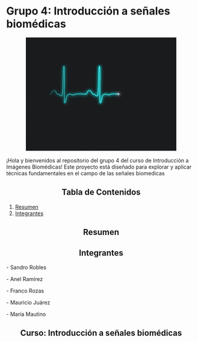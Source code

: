 # Grupo 4: Introducción a señales biomédicas
<p align="center"><img src="Otros/sig.gif" width="400"></p>
¡Hola y bienvenidos al repositorio del grupo 4 del curso de Introducción a Imágenes Biomédicas!
Este proyecto está diseñado para explorar y aplicar técnicas fundamentales en el campo de las señales biomedicas
<h2 style="text-align: center;">Tabla de Contenidos</h2>

1. [Resumen](#Resumen)
2. [Integrantes](#integrantes)

<a id="Resumen"></a> 
<h2 style="text-align: center;">Resumen</h2>

<a id="integrantes"></a> 
<h2 style="text-align: center;">Integrantes</h2>
<p align="justify">- Sandro Robles</p>
<p align="justify">- Anel Ramírez</p>
<p align="justify">- Franco Rozas</p>
<p align="justify">- Mauricio Juárez</p>
<p align="justify">- María Mautino</p>

<h2 style="text-align: center;"> Curso: Introducción a señales biomédicas</h2>
